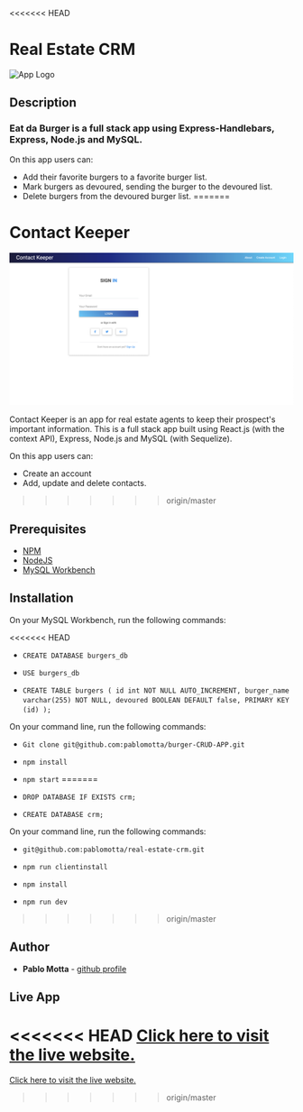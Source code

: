 <<<<<<< HEAD
# Real Estate CRM

![App Logo](client/img/eat-da-burger.png)

## Description

### Eat da Burger is a full stack app using Express-Handlebars, Express, Node.js and MySQL.

On this app users can:

-   Add their favorite burgers to a favorite burger list.
-   Mark burgers as devoured, sending the burger to the devoured list.
-   Delete burgers from the devoured burger list.
=======
# Contact Keeper

![App Logo](client/img/crm.png)

Contact Keeper is an app for real estate agents to keep their prospect's important information. This is a full stack app built using React.js (with the context API), Express, Node.js and MySQL (with Sequelize).

On this app users can:

-   Create an account
-   Add, update and delete contacts.
>>>>>>> origin/master

## Prerequisites

-   [NPM](https://www.npmjs.com/get-npm)
-   [NodeJS](https://nodejs.org/en/)
-   [MySQL Workbench](https://www.mysql.com/products/workbench/)

## Installation

On your MySQL Workbench, run the following commands:

<<<<<<< HEAD
-   `CREATE DATABASE burgers_db`
-   `USE burgers_db`

-   `CREATE TABLE burgers ( id int NOT NULL AUTO_INCREMENT, burger_name varchar(255) NOT NULL, devoured BOOLEAN DEFAULT false, PRIMARY KEY (id) );`

On your command line, run the following commands:

-   `Git clone git@github.com:pablomotta/burger-CRUD-APP.git`

-   `npm install`

-   `npm start`
=======
-   `DROP DATABASE IF EXISTS crm;`
-   `CREATE DATABASE crm;`

On your command line, run the following commands:

-   `git@github.com:pablomotta/real-estate-crm.git`

-   `npm run clientinstall`

-   `npm install`

-   `npm run dev`
>>>>>>> origin/master

## Author

-   **Pablo Motta** - [github profile](https://github.com/pablomotta)

## Live App

<<<<<<< HEAD
[Click here to visit the live website.](https://eat-da-burger-pm.herokuapp.com/)
=======
[Click here to visit the live website.](http://itaintmuchbutitshonestwork.com/)
>>>>>>> origin/master
